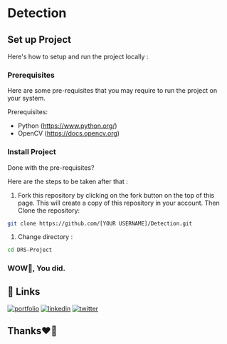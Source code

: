 # Detection
## Set up Project

Here's how to setup and run the project locally :

### Prerequisites

Here are some pre-requisites that you may require to run the project on your system.

Prerequisites:

- Python (https://www.python.org/)
- OpenCV (https://docs.opencv.org) 
### Install Project

Done with the pre-requisites?

Here are the steps to be taken after that :

1. Fork this repository by clicking on the fork button on the top of this page. This will create a copy of this repository in your account. Then Clone the repository:

```bash
git clone https://github.com/[YOUR USERNAME]/Detection.git
```

1. Change directory :

```bash
cd DRS-Project
```

### WOW🤩, You did.

## 🔗 Links
[![portfolio](https://img.shields.io/badge/my_portfolio-000?style=for-the-badge&logo=ko-fi&logoColor=white)](http://shyanukant.herokuapp.com/)
[![linkedin](https://img.shields.io/badge/linkedin-0A66C2?style=for-the-badge&logo=linkedin&logoColor=white)](https://www.linkedin.com/in/shyanukant)
[![twitter](https://img.shields.io/badge/twitter-1DA1F2?style=for-the-badge&logo=twitter&logoColor=white)](https://twitter.com/shyanukant)


## Thanks❤🤗

